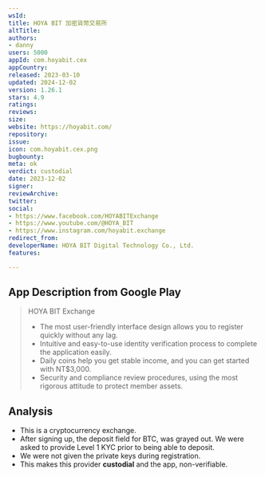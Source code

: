 ```yaml
---
wsId: 
title: HOYA BIT 加密貨幣交易所
altTitle: 
authors:
- danny
users: 5000
appId: com.hoyabit.cex
appCountry: 
released: 2023-03-10
updated: 2024-12-02
version: 1.26.1
stars: 4.9
ratings: 
reviews: 
size: 
website: https://hoyabit.com/
repository: 
issue: 
icon: com.hoyabit.cex.png
bugbounty: 
meta: ok
verdict: custodial
date: 2023-12-02
signer: 
reviewArchive: 
twitter: 
social:
- https://www.facebook.com/HOYABITExchange
- https://www.youtube.com/@HOYA_BIT
- https://www.instagram.com/hoyabit.exchange
redirect_from: 
developerName: HOYA BIT Digital Technology Co., Ltd.
features: 

---
```


## App Description from Google Play

  > HOYA BIT Exchange
  > - The most user-friendly interface design allows you to register quickly without any lag.
  > - Intuitive and easy-to-use identity verification process to complete the application easily.
  > - Daily coins help you get stable income, and you can get started with NT$3,000.
  > - Security and compliance review procedures, using the most rigorous attitude to protect member assets.

## Analysis

- This is a cryptocurrency exchange. 
- After signing up, the deposit field for BTC, was grayed out. We were asked to provide Level 1 KYC prior to being able to deposit. 
- We were not given the private keys during registration. 
- This makes this provider **custodial** and the app, non-verifiable.